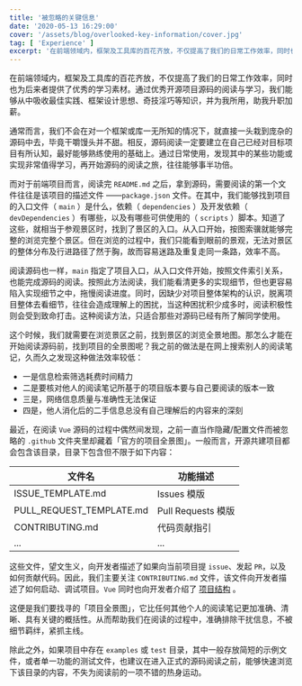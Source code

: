 ```yaml
---
title: '被忽略的关键信息'
date: '2020-05-13 16:29:00'
cover: '/assets/blog/overlooked-key-information/cover.jpg'
tag: [ 'Experience' ]
excerpt: '在前端领域内，框架及工具库的百花齐放，不仅提高了我们的日常工作效率，同时也为后来者提供了优秀的学习素材。通过优秀开源项目源码的阅读与学习，我们能够从中吸收最佳实践、框架设计思想、奇技淫巧等知识，并为我所用，助我升职加薪。'
---
```


在前端领域内，框架及工具库的百花齐放，不仅提高了我们的日常工作效率，同时也为后来者提供了优秀的学习素材。通过优秀开源项目源码的阅读与学习，我们能够从中吸收最佳实践、框架设计思想、奇技淫巧等知识，并为我所用，助我升职加薪。

通常而言，我们不会在对一个框架或库一无所知的情况下，就直接一头栽到庞杂的源码中去，毕竟干嚼馒头并不甜。相反，源码阅读一定要建立在自己已经对目标项目有所认知，最好能够熟练使用的基础上。通过日常使用，发现其中的某些功能或实现非常值得学习，再开始源码的阅读之旅，往往能够事半功倍。

而对于前端项目而言，阅读完 `README.md` 之后，拿到源码，需要阅读的第一个文件往往是该项目的描述文件 ——`package.json` 文件。在其中，我们能够找到项目的入口文件（ `main` ）是什么，依赖（ `dependencies` ）及开发依赖（ `devDependencies` ）有哪些，以及有哪些可供使用的（ `scripts` ）脚本。知道了这些，就相当于参观景区时，找到了景区的入口。从入口开始，按图索骥就能够完整的浏览完整个景区。但在浏览的过程中，我们只能看到眼前的景观，无法对景区的整体分布及行进路径了然于胸，故而容易迷路及重复走同一条路，效率不高。

阅读源码也一样，`main` 指定了项目入口，从入口文件开始，按照文件索引关系，也能完成源码的阅读。按照此方法阅读，我们能看清更多的实现细节，但也更容易陷入实现细节之中，拖慢阅读进度。同时，因缺少对项目整体架构的认识，脱离项目整体去看细节，往往会造成理解上的困扰，当这种困扰积少成多时，阅读积极性则会受到致命打击。这种阅读方法，只适合那些对源码已经有所了解同学使用。

这个时候，我们就需要在浏览景区之前，找到景区的浏览全景地图。那怎么才能在开始阅读源码前，找到项目的全景图呢？我之前的做法是在网上搜索别人的阅读笔记，久而久之发现这种做法效率较低：

- 一是信息检索筛选耗费时间精力
- 二是要核对他人的阅读笔记所基于的项目版本要与自己要阅读的版本一致
- 三是，网络信息质量与准确性无法保证
- 四是，他人消化后的二手信息总没有自己理解后的内容来的深刻

最近，在阅读 `Vue` 源码的过程中偶然间发现，之前一直当作隐藏/配置文件而被忽略的 `.github` 文件夹里却藏着「官方的项目全景图」。一般而言，开源共建项目都会包含该目录，目录下包含但不限于如下内容：

|  文件名   | 功能描述  |
|  ----  | ----  |
| ISSUE_TEMPLATE.md  | Issues 模版 |
| PULL_REQUEST_TEMPLATE.md  | Pull Requests 模版 |
| CONTRIBUTING.md	  | 代码贡献指引 |
| ...	  | ... |

这些文件，望文生义，向开发者描述了如果向当前项目提 `issue`、发起 `PR`，以及如何贡献代码。因此，我们主要关注 `CONTRIBUTING.md` 文件，该文件向开发者描述了如何启动、调试项目。`Vue` 同时也向开发者介绍了 [项目结构](https://github.com/vuejs/vue/blob/dev/.github/CONTRIBUTING.md) 。

这便是我们要找寻的「项目全景图」，它比任何其他个人的阅读笔记更加准确、清晰、具有关键的概括性。从而帮助我们在阅读的过程中，准确排除干扰信息，不被细节羁绊，紧抓主线。

除此之外，如果项目中存在 `examples` 或 `test` 目录，其中一般存放简短的示例文件，或者单一功能的测试文件，也建议在进入正式的源码阅读之前，能够快速浏览下该目录的内容，不失为阅读前的一项不错的热身运动。
